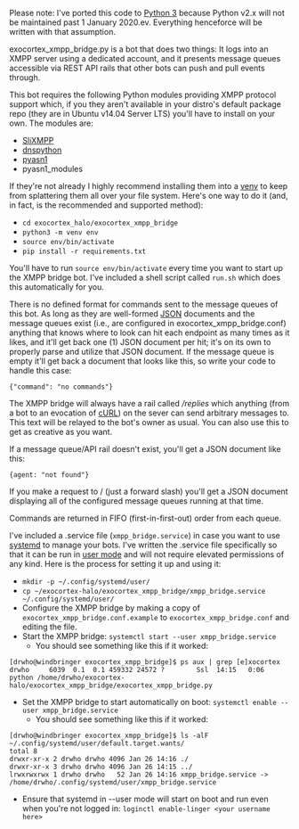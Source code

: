 Please note: I've ported this code to [Python 3](https://pythonclock.org) because Python v2.x will not be maintained past 1 January 2020.ev.  Everything henceforce will be written with that assumption.

exocortex_xmpp_bridge.py is a bot that does two things: It logs into an XMPP server using a dedicated account, and it presents message queues accessible via REST API rails that other bots can push and pull events through.

This bot requires the following Python modules providing XMPP protocol support which, if you they aren't available in your distro's default package repo (they are in Ubuntu v14.04 Server LTS) you'll have to install on your own.  The modules are:

* [SliXMPP](https://codeberg.org/poezio/slixmpp)
* [dnspython](http://www.dnspython.org/)
* [pyasn1](https://github.com/etingof/pyasn1)
* pyasn1_modules

If they're not already I highly recommend installing them into a [venv](https://docs.python.org/3/tutorial/venv.html) to keep from splattering them all over your file system.  Here's one way to do it (and, in fact, is the recommended and supported method):

* `cd exocortex_halo/exocortex_xmpp_bridge`
* `python3 -m venv env`
* `source env/bin/activate`
* `pip install -r requirements.txt`

You'll have to run `source env/bin/activate` every time you want to start up the XMPP bridge bot.  I've included a shell script called `run.sh` which does this automatically for you.

There is no defined format for commands sent to the message queues of this bot.  As long as they are well-formed [JSON](https://json.org) documents and the message queues exist (i.e., are configured in exocortex_xmpp_bridge.conf) anything that knows where to look can hit each endpoint as many times as it likes, and it'll get back one (1) JSON document per hit; it's on its own to properly parse and utilize that JSON document.  If the message queue is empty it'll get back a document that looks like this, so write your code to handle this case:

```
{"command": "no commands"}
```

The XMPP bridge will always have a rail called */replies* which anything (from a bot to an evocation of [cURL](https://curl.haxx.se)) on the sever can send arbitrary messages to.  This text will be relayed to the bot's owner as usual.  You can also use this to get as creative as you want.

If a message queue/API rail doesn't exist, you'll get a JSON document like this:

```
{agent: "not found"}
```

If you make a request to / (just a forward slash) you'll get a JSON document displaying all of the configured message queues running at that time.

Commands are returned in FIFO (first-in-first-out) order from each queue.

I've included a .service file (`xmpp_bridge.service`) in case you want to use [systemd](https://www.freedesktop.org/wiki/Software/systemd/) to manage your bots.  I've written the .service file specifically so that it can be run in [user mode](https://wiki.archlinux.org/index.php/Systemd/User) and will not require elevated permissions of any kind.  Here is the process for setting it up and using it:

* `mkdir -p ~/.config/systemd/user/`
* `cp ~/exocortex-halo/exocortex_xmpp_bridge/xmpp_bridge.service ~/.config/systemd/user/`
* Configure the XMPP bridge by making a copy of `exocortex_xmpp_bridge.conf.example` to `exocortex_xmpp_bridge.conf` and editing the file.
* Start the XMPP bridge: `systemctl start --user xmpp_bridge.service`
  * You should see something like this if it worked:
```
[drwho@windbringer exocortex_xmpp_bridge]$ ps aux | grep [e]xocortex
drwho     6039  0.1  0.1 459332 24572 ?        Ssl  14:15   0:06 python /home/drwho/exocortex-halo/exocortex_xmpp_bridge/exocortex_xmpp_bridge.py
```
* Set the XMPP bridge to start automatically on boot: `systemctl enable --user xmpp_bridge.service`
  * You should see something like this if it worked:
```
[drwho@windbringer exocortex_xmpp_bridge]$ ls -alF ~/.config/systemd/user/default.target.wants/
total 8
drwxr-xr-x 2 drwho drwho 4096 Jan 26 14:16 ./
drwxr-xr-x 3 drwho drwho 4096 Jan 26 14:15 ../
lrwxrwxrwx 1 drwho drwho   52 Jan 26 14:16 xmpp_bridge.service -> /home/drwho/.config/systemd/user/xmpp_bridge.service
```
* Ensure that systemd in --user mode will start on boot and run even when you're not logged in: `loginctl enable-linger <your username here>`
